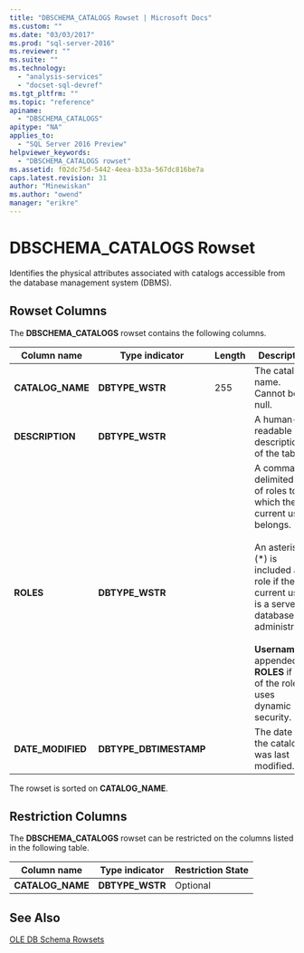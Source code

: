 ```yaml
---
title: "DBSCHEMA_CATALOGS Rowset | Microsoft Docs"
ms.custom: ""
ms.date: "03/03/2017"
ms.prod: "sql-server-2016"
ms.reviewer: ""
ms.suite: ""
ms.technology: 
  - "analysis-services"
  - "docset-sql-devref"
ms.tgt_pltfrm: ""
ms.topic: "reference"
apiname: 
  - "DBSCHEMA_CATALOGS"
apitype: "NA"
applies_to: 
  - "SQL Server 2016 Preview"
helpviewer_keywords: 
  - "DBSCHEMA_CATALOGS rowset"
ms.assetid: f02dc75d-5442-4eea-b33a-567dc816be7a
caps.latest.revision: 31
author: "Minewiskan"
ms.author: "owend"
manager: "erikre"
---
```

# DBSCHEMA_CATALOGS Rowset
  Identifies the physical attributes associated with catalogs accessible from the database management system (DBMS).  
  
## Rowset Columns  
 The **DBSCHEMA_CATALOGS** rowset contains the following columns.  
  
|Column name|Type indicator|Length|Description|  
|-----------------|--------------------|------------|-----------------|  
|**CATALOG_NAME**|**DBTYPE_WSTR**|255|The catalog name. Cannot be null.|  
|**DESCRIPTION**|**DBTYPE_WSTR**||A human-readable description of the table.|  
|**ROLES**|**DBTYPE_WSTR**||A comma delimited list of roles to which the current user belongs.<br /><br /> An asterisk (\*) is included as a role if the current user is a server or database administrator.<br /><br /> **Username** is appended to **ROLES** if one of the roles uses dynamic security.|  
|**DATE_MODIFIED**|**DBTYPE_DBTIMESTAMP**||The date that the catalog was last modified.|  
  
 The rowset is sorted on **CATALOG_NAME**.  
  
## Restriction Columns  
 The **DBSCHEMA_CATALOGS** rowset can be restricted on the columns listed in the following table.  
  
|Column name|Type indicator|Restriction State|  
|-----------------|--------------------|-----------------------|  
|**CATALOG_NAME**|**DBTYPE_WSTR**|Optional|  
  
## See Also  
 [OLE DB Schema Rowsets](../../../analysis-services/schema-rowsets/ole-db/ole-db-schema-rowsets.md)  
  
  